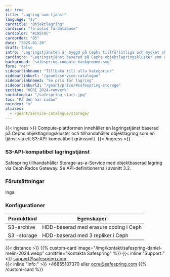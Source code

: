 ```yaml
---
ai: true
title: "Lagring som tjänst"
language: "sv"
cardtitle: "Objektlagring"
cardicon: "fa-solid fa-database"
cardcolor: "#195F8C"
cardorder: "05"
date: "2025-01-20"
draft: false
intro: "Lagringstjänsten är byggd på Cephs tillförlitliga och mycket skalbara objektlagringskluster. Den stöder integration via S3-API, vilket säkerställer kompatibilitet med applikationer och arbetsflöden som förlitar sig på objektbaserade lagringslösningar."
cardintro: "Lagringstjänst baserad på Cephs objektlagringskluster som använder S3-API:t."
background: "safespring-compute-background.svg"
form: "nej"
sidebarlinkname: "Tillbaka till alla kategorier"
sidebarlinkurl: "/geant/service-catalogue"
sidebarlinkname2: "Se pris för lagring"
sidebarlinkurl2: "/geant/price/#safespring-storage"
section: "OCRE 2024-ramverk"
socialmedia: "/safespring-start.jpg"
toc: "På den här sidan"
noindex: "x"
aliases:
  - /geant/service-catalogue/storage/
---
```


{{< ingress >}}
Compute-plattformen innehåller en lagringstjänst baserad på Cephs objektlagringskluster och tillhandahåller objektlagring som en tjänst via ett S3-API-kompatibelt gränssnitt.
{{< /ingress >}}

### S3-API-kompatibel lagringstjänst

Safespring tillhandahåller Storage-as-a-Service med objektbaserad lagring via Ceph Rados Gateway. Se API-definitionerna i avsnitt 3.2.

### Förutsättningar

Inga.

### Konfigurationer

| Produktkod  | Egenskaper                            |
| ----------- | ------------------------------------- |
| S3-archive  | HDD-baserad med erasure coding i Ceph |
| S3 -storage | HDD-baserad med 3 repliker i Ceph     |

{{< distance >}}
{{% custom-card image="/img/kontakt/safespring-daniel-melin-2024.webp" cardtitle="Kontakta Safespring" %}}
{{< inline "Support:" >}} support@safespring.com  
{{< inline "Info:" >}} +46855107370 eller ocre@safespring.com
{{% /custom-card %}}
